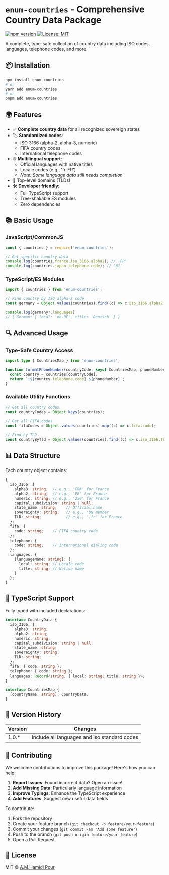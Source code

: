 # `enum-countries` - Comprehensive Country Data Package

[![npm version](https://img.shields.io/npm/v/enum-countries.svg)](https://www.npmjs.com/package/enum-countries)
[![License: MIT](https://img.shields.io/badge/License-MIT-yellow.svg)](https://opensource.org/licenses/MIT)

A complete, type-safe collection of country data including ISO codes, languages, telephone codes, and more.

## 📦 Installation

```bash
npm install enum-countries
# or
yarn add enum-countries
# or
pnpm add enum-countries
```

## 🌍 Features

- ✅ **Complete country data** for all recognized sovereign states
- 🏷 **Standardized codes**:
  - ISO 3166 (alpha-2, alpha-3, numeric)
  - FIFA country codes
  - International telephone codes
- 🌐 **Multilingual support**:
  - Official languages with native titles
  - Locale codes (e.g., 'fr-FR')
  - _Note: Some language data still needs completion_
- 🔗 Top-level domains (TLDs)
- 🛠 **Developer friendly**:
  - Full TypeScript support
  - Tree-shakable ES modules
  - Zero dependencies

## 📚 Basic Usage

### JavaScript/CommonJS

```javascript
const { countries } = require('enum-countries');

// Get specific country data
console.log(countries.france.iso_3166.alpha2); // 'FR'
console.log(countries.japan.telephone.code); // '81'
```

### TypeScript/ES Modules

```typescript
import { countries } from 'enum-countries';

// Find country by ISO alpha-2 code
const germany = Object.values(countries).find((c) => c.iso_3166.alpha2 === 'DE');

console.log(germany?.languages);
// { German: { local: 'de-DE', title: 'Deutsch' } }
```

## 🔍 Advanced Usage

### Type-Safe Country Access

```typescript
import type { CountriesMap } from 'enum-countries';

function formatPhoneNumber(countryCode: keyof CountriesMap, phoneNumber: string): string {
  const country = countries[countryCode];
  return `+${country.telephone.code} ${phoneNumber}`;
}
```

### Available Utility Functions

```typescript
// Get all country codes
const countryCodes = Object.keys(countries);

// Get all FIFA codes
const fifaCodes = Object.values(countries).map((c) => c.fifa.code);

// Find by TLD
const countryByTld = Object.values(countries).find((c) => c.iso_3166.TLD === '.it');
```

## 📊 Data Structure

Each country object contains:

```typescript
{
  iso_3166: {
    alpha3: string;  // e.g., 'FRA' for France
    alpha2: string;  // e.g., 'FR' for France
    numeric: string; // e.g., '250' for France
    capital_subdivision: string | null;
    state_name: string;    // Official name
    sovereignty: string;   // e.g., 'UN member'
    TLD: string;           // e.g., '.fr' for France
  };
  fifa: {
    code: string;    // FIFA country code
  };
  telephone: {
    code: string;    // International dialing code
  };
  languages: {
    [languageName: string]: {
      local: string; // Locale code
      title: string; // Native name
    }
  };
}
```

## 🤖 TypeScript Support

Fully typed with included declarations:

```typescript
interface CountryData {
  iso_3166: {
    alpha3: string;
    alpha2: string;
    numeric: string;
    capital_subdivision: string | null;
    state_name: string;
    sovereignty: string;
    TLD: string;
  };
  fifa: { code: string };
  telephone: { code: string };
  languages: Record<string, { local: string; title: string }>;
}

interface CountriesMap {
  [countryName: string]: CountryData;
}
```

## 🚀 Version History

| Version | Changes                                      |
| ------- | -------------------------------------------- |
| 1.0.\*  | Include all languages and iso standard codes |

## 🤝 Contributing

We welcome contributions to improve this package! Here's how you can help:

1. **Report Issues**: Found incorrect data? Open an issue!
2. **Add Missing Data**: Particularly language information
3. **Improve Typings**: Enhance the TypeScript experience
4. **Add Features**: Suggest new useful data fields

To contribute:

1. Fork the repository
2. Create your feature branch (`git checkout -b feature/your-feature`)
3. Commit your changes (`git commit -am 'Add some feature'`)
4. Push to the branch (`git push origin feature/your-feature`)
5. Open a Pull Request

## 📜 License

MIT © [A.M.Hamidi Pour](https://am-hp.ir)

